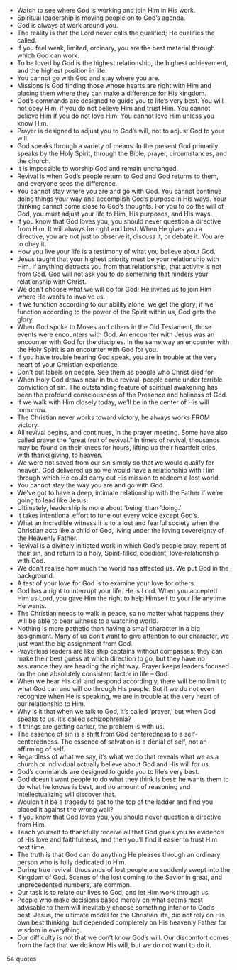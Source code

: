  - Watch to see where God is working and join Him in His work.
 - Spiritual leadership is moving people on to God’s agenda.
 - God is always at work around you.
 - The reality is that the Lord never calls the qualified; He qualifies the called.
 - If you feel weak, limited, ordinary, you are the best material through which God can work.
 - To be loved by God is the highest relationship, the highest achievement, and the highest position in life.
 - You cannot go with God and stay where you are.
 - Missions is God finding those whose hearts are right with Him and placing them where they can make a difference for His kingdom.
 - God’s commands are designed to guide you to life’s very best. You will not obey Him, if you do not believe Him and trust Him. You cannot believe Him if you do not love Him. You cannot love Him unless you know Him.
 - Prayer is designed to adjust you to God’s will, not to adjust God to your will.
 - God speaks through a variety of means. In the present God primarily speaks by the Holy Spirit, through the Bible, prayer, circumstances, and the church.
 - It is impossible to worship God and remain unchanged.
 - Revival is when God’s people return to God and God returns to them, and everyone sees the difference.
 - You cannot stay where you are and go with God. You cannot continue doing things your way and accomplish God’s purpose in His ways. Your thinking cannot come close to God’s thoughts. For you to do the will of God, you must adjust your life to Him, His purposes, and His ways.
 - If you know that God loves you, you should never question a directive from Him. It will always be right and best. When He gives you a directive, you are not just to observe it, discuss it, or debate it. You are to obey it.
 - How you live your life is a testimony of what you believe about God.
 - Jesus taught that your highest priority must be your relationship with Him. If anything detracts you from that relationship, that activity is not from God. God will not ask you to do something that hinders your relationship with Christ.
 - We don’t choose what we will do for God; He invites us to join Him where He wants to involve us.
 - If we function according to our ability alone, we get the glory; if we function according to the power of the Spirit within us, God gets the glory.
 - When God spoke to Moses and others in the Old Testament, those events were encounters with God. An encounter with Jesus was an encounter with God for the disciples. In the same way an encounter with the Holy Spirit is an encounter with God for you.
 - If you have trouble hearing God speak, you are in trouble at the very heart of your Christian experience.
 - Don’t put labels on people. See them as people who Christ died for.
 - When Holy God draws near in true revival, people come under terrible conviction of sin. The outstanding feature of spiritual awakening has been the profound consciousness of the Presence and holiness of God.
 - If we walk with Him closely today, we’ll be in the center of His will tomorrow.
 - The Christian never works toward victory, he always works FROM victory.
 - All revival begins, and continues, in the prayer meeting. Some have also called prayer the “great fruit of revival.” In times of revival, thousands may be found on their knees for hours, lifting up their heartfelt cries, with thanksgiving, to heaven.
 - We were not saved from our sin simply so that we would qualify for heaven. God delivered us so we would have a relationship with Him through which He could carry out His mission to redeem a lost world.
 - You cannot stay the way you are and go with God.
 - We’ve got to have a deep, intimate relationship with the Father if we’re going to lead like Jesus.
 - Ultimately, leadership is more about ‘being’ than ‘doing.’
 - It takes intentional effort to tune out every voice except God’s.
 - What an incredible witness it is to a lost and fearful society when the Christian acts like a child of God, living under the loving sovereignty of the Heavenly Father.
 - Revival is a divinely initiated work in which God’s people pray, repent of their sin, and return to a holy, Spirit-filled, obedient, love-relationship with God.
 - We don’t realise how much the world has affected us. We put God in the background.
 - A test of your love for God is to examine your love for others.
 - God has a right to interrupt your life. He is Lord. When you accepted Him as Lord, you gave Him the right to help Himself to your life anytime He wants.
 - The Christian needs to walk in peace, so no matter what happens they will be able to bear witness to a watching world.
 - Nothing is more pathetic than having a small character in a big assignment. Many of us don’t want to give attention to our character, we just want the big assignment from God.
 - Prayerless leaders are like ship captains without compasses; they can make their best guess at which direction to go, but they have no assurance they are heading the right way. Prayer keeps leaders focused on the one absolutely consistent factor in life – God.
 - When we hear His call and respond accordingly, there will be no limit to what God can and will do through His people. But if we do not even recognize when He is speaking, we are in trouble at the very heart of our relationship to Him.
 - Why is it that when we talk to God, it’s called ‘prayer,’ but when God speaks to us, it’s called schizophrenia?
 - If things are getting darker, the problem is with us.
 - The essence of sin is a shift from God centeredness to a self-centeredness. The essence of salvation is a denial of self, not an affirming of self.
 - Regardless of what we say, it’s what we do that reveals what we as a church or individual actually believe about God and His will for us.
 - God’s commands are designed to guide you to life’s very best.
 - God doesn’t want people to do what they think is best: he wants them to do what he knows is best, and no amount of reasoning and intellectualizing will discover that.
 - Wouldn’t it be a tragedy to get to the top of the ladder and find you placed it against the wrong wall?
 - If you know that God loves you, you should never question a directive from Him.
 - Teach yourself to thankfully receive all that God gives you as evidence of His love and faithfulness, and then you’ll find it easier to trust Him next time.
 - The truth is that God can do anything He pleases through an ordinary person who is fully dedicated to Him.
 - During true revival, thousands of lost people are suddenly swept into the Kingdom of God. Scenes of the lost coming to the Savior in great, and unprecedented numbers, are common.
 - Our task is to relate our lives to God, and let Him work through us.
 - People who make decisions based merely on what seems most advisable to them will inevitably choose something inferior to God’s best. Jesus, the ultimate model for the Christian life, did not rely on His own best thinking, but depended completely on His heavenly Father for wisdom in everything.
 - Our difficulty is not that we don’t know God’s will. Our discomfort comes from the fact that we do know His will, but we do not want to do it.

54 quotes